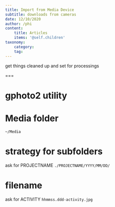 ```yaml
---
title: Import from Media Device
subtitle: downloads from cameras
date: 12/10/2020
author: /phi
content:
    title: Articles
    items: '@self.children'
taxonomy:
    category: 
    tag: 
---
```


get things cleaned up and set for processings

===

# gphoto2 utility


# Media folder
`~/Media`

# strategy for subfolders

ask for PROJECTNAME
`./PROJECTNAME/YYYY/MM/DD/`

# filename

ask for ACTIVITY
`hhmmss.ddd-activity.jpg`


